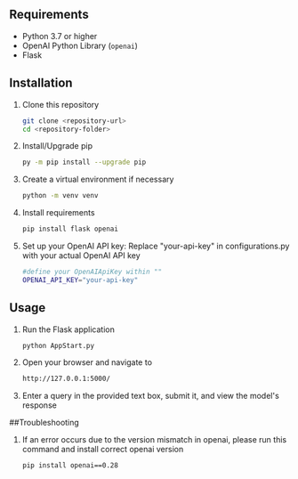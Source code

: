 ## Requirements
- Python 3.7 or higher
- OpenAI Python Library (`openai`)
- Flask

## Installation
1. Clone this repository
   ```bash
   git clone <repository-url>
   cd <repository-folder>

2. Install/Upgrade pip
   ```bash
   py -m pip install --upgrade pip

3. Create a virtual environment if necessary
   ```bash
   python -m venv venv

4. Install requirements
   ```bash
   pip install flask openai

5. Set up your OpenAI API key: Replace "your-api-key" in configurations.py with your actual OpenAI API key
   ```bash
   #define your OpenAIApiKey within ""
   OPENAI_API_KEY="your-api-key"

## Usage
1. Run the Flask application
   ```bash
   python AppStart.py

2. Open your browser and navigate to
   ```bash
   http://127.0.0.1:5000/
   
3. Enter a query in the provided text box, submit it, and view the model's response

##Troubleshooting
1. If an error occurs due to the version mismatch in openai, please run this command and install correct openai version
   ````bash
   pip install openai==0.28   
